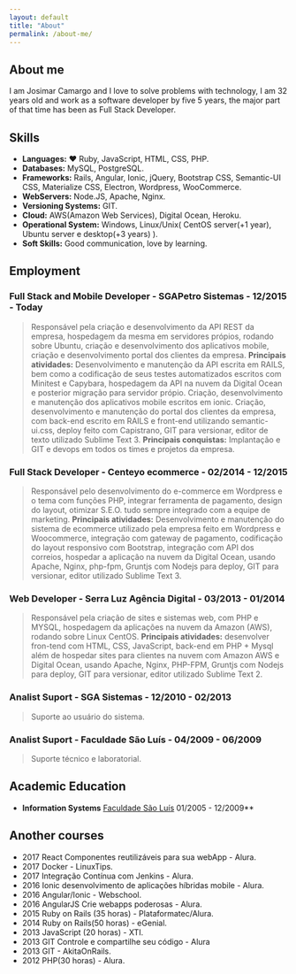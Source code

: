 ```yaml
---
layout: default
title: "About"
permalink: /about-me/
---
```


## About me

I am Josimar Camargo and I love to solve problems with technology, I am 32 years old and work as a software developer by five 5 years, the major part of that time has been as Full Stack Developer.

## Skills

* **Languages:** :heart: Ruby, JavaScript, HTML, CSS, PHP.
* **Databases:** MySQL, PostgreSQL.
* **Frameworks:** Rails, Angular, Ionic, jQuery, Bootstrap CSS, Semantic-UI CSS, Materialize CSS, Electron, Wordpress, WooCommerce.
* **WebServers:** Node.JS, Apache, Nginx.
* **Versioning Systems:** GIT.
* **Cloud:** AWS(Amazon Web Services), Digital Ocean, Heroku.
* **Operational System:** Windows, Linux/Unix( CentOS server(+1 year), Ubuntu server e desktop(+3 years) ).
* **Soft Skills:** Good communication, love by learning.

## Employment

### Full Stack and Mobile Developer - SGAPetro Sistemas - 12/2015 - Today
> Responsável pela criação e desenvolvimento da API REST da empresa, hospedagem da mesma em servidores própios, rodando sobre Ubuntu, criação e desenvolvimento dos aplicativos mobile, criação e desenvolvimento portal dos clientes da empresa. **Principais atividades:** Desenvolvimento e manutenção da API escrita em RAILS, bem como a codificação de seus testes automatizados escritos com Minitest e Capybara, hospedagem da API na nuvem da Digital Ocean e posterior migração para servidor própio. Criação, desenvolvimento e manutenção dos aplicativos mobile escritos em ionic. Criação, desenvolvimento e manutenção do portal dos clientes da empresa, com back-end escrito em RAILS e front-end utilizando semantic-ui.css, deploy feito com Capistrano, GIT para versionar, editor de texto utilizado Sublime Text 3. **Principais conquistas:** Implantação e GIT e devops em todos os times e projetos da empresa.

### Full Stack Developer - Centeyo ecommerce - 02/2014 - 12/2015
> Responsável pelo desenvolvimento do e-commerce em Wordpress e o tema com funções PHP, integrar ferramenta de pagamento, design do layout, otimizar S.E.O. tudo sempre integrado com a equipe de marketing. **Principais atividades:** Desenvolvimento e manutenção do sistema de ecommerce utilizado pela empresa feito em Wordpress e Woocommerce, integração com gateway de pagamento, codificação do layout responsivo com Bootstrap, integração com API dos correios, hospedar a aplicação na nuvem da Digital Ocean, usando Apache, Nginx, php­-fpm, Gruntjs com Nodejs para deploy, GIT para versionar, editor utilizado Sublime Text 3.

### Web Developer - Serra Luz Agência Digital - 03/2013 - 01/2014
> Responsável pela criação de sites e sistemas web, com PHP e MYSQL, hospedagem da aplicações na nuvem da Amazon (AWS), rodando sobre Linux CentOS. **Principais atividades:** desenvolver fron-t­end com HTML, CSS, JavaScript, back­-end em PHP + Mysql além de hospedar sites para clientes na nuvem com Amazon AWS e Digital Ocean, usando Apache, Nginx, PHP-FPM, Gruntjs com Nodejs para deploy, GIT para versionar, editor utilizado Sublime Text 2.

### Analist Suport - SGA Sistemas - 12/2010 - 02/2013
> Suporte ao usuário do sistema.

### Analist Suport - Faculdade São Luís - 04/2009 - 06/2009
> Suporte técnico e laboratorial.

## Academic Education

* **Information Systems** <a href="http://saoluis.br/" target="_blank">Faculdade São Luís</a> 01/2005 - 12/2009**

## Another courses

* 2017 React Componentes reutilizáveis para sua webApp - Alura.
* 2017 Docker - LinuxTips.
* 2017 Integração Contínua com Jenkins - Alura.
* 2016 Ionic desenvolvimento de aplicações híbridas mobile - Alura.
* 2016 Angular/Ionic - Webschool.
* 2016 AngularJS Crie webapps poderosas - Alura.
* 2015 Ruby on Rails (35 horas) - Plataformatec/Alura.
* 2014 Ruby on Rails(50 horas) - eGenial.
* 2013 JavaScript (20 horas) - XTI.
* 2013 GIT Controle e compartilhe seu código - Alura
* 2013 GIT - AkitaOnRails.
* 2012 PHP(30 horas) - Alura.

